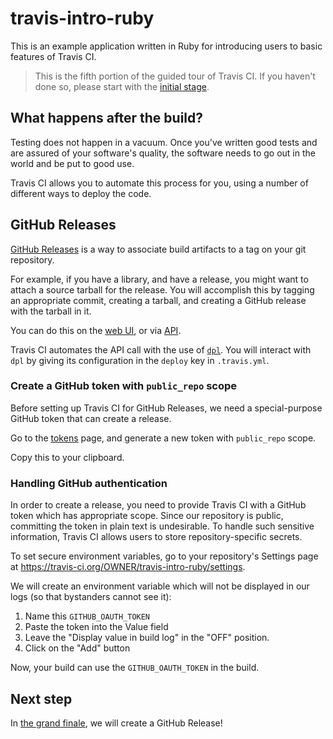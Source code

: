 # travis-intro-ruby

This is an example application written in Ruby for
introducing users to basic features of Travis CI.

> This is the fifth portion of the guided tour of Travis CI.
> If you haven't done so, please start with the
> [initial stage](../../tree/01.intro).

## What happens after the build?

Testing does not happen in a vacuum.
Once you've written good tests and are assured of your software's
quality, the software needs to go out in the world and be put to good
use.

Travis CI allows you to automate this process for you, using a number
of different ways to deploy the code.

## GitHub Releases

[GitHub Releases](https://help.github.com/articles/about-releases/) is a way
to associate build artifacts to a tag on your git repository.

For example, if you have a library, and have a release, you might want to attach
a source tarball for the release.
You will accomplish this by tagging an appropriate commit, creating a tarball,
and creating a GitHub release with the tarball in it.

You can do this on the [web UI](https://help.github.com/articles/creating-releases/),
or via [API](https://developer.github.com/v3/repos/releases/#create-a-release).

Travis CI automates the API call with the use of [`dpl`](https://github.com/travis-ci/dpl).
You will interact with `dpl` by giving its configuration in the `deploy` key in
`.travis.yml`.

### Create a GitHub token with `public_repo` scope

Before setting up Travis CI for GitHub Releases, we need a special-purpose GitHub
token that can create a release.

Go to the [tokens](https://github.com/settings/tokens/new?description=github-releases&scopes=public_repo) page, and generate a new
token with `public_repo` scope.

Copy this to your clipboard.

### Handling GitHub authentication

In order to create a release, you need to provide Travis CI with a GitHub
token which has appropriate scope.
Since our repository is public, committing the token in plain text is undesirable.
To handle such sensitive information, Travis CI allows users to store repository-specific
secrets.

To set secure environment variables, go to your repository's Settings page at
https://travis-ci.org/OWNER/travis-intro-ruby/settings.

We will create an environment variable which will not be displayed in our logs
(so that bystanders cannot see it):

1. Name this `GITHUB_OAUTH_TOKEN`
1. Paste the token into the Value field
1. Leave the "Display value in build log" in the "OFF" position.
1. Click on the "Add" button

Now, your build can use the `GITHUB_OAUTH_TOKEN` in the build.

## Next step

In [the grand finale](../../tree/06.deployment-pt2), we will create a GitHub Release!
